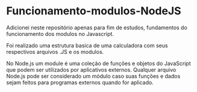 # Funcionamento-modulos-NodeJS

Adicionei neste repositório apenas para fim de estudos, fundamentos do funcionamento dos modulos no Javascript.

Foi realizado uma estrutura basica de uma calculadora com seus respectivos arquivos .JS  e os modulos.

No Node.js um module é uma coleção de funções e objetos do JavaScript que podem ser utilizados por aplicativos externos.
Qualquer arquivo Node.js pode ser considerado um módulo caso suas funções e dados sejam feitos para programas externos quando for aplicado.
